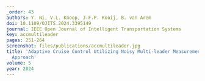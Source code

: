 ```yaml
---
_order: 43
authors: Y. Ni, V.L. Knoop, J.F.P. Kooij, B. van Arem
doi: 10.1109/OJITS.2024.3395149
journal: IEEE Open Journal of Intelligent Transportation Systems
key: accmultileader
pages: 251-264
screenshot: files/publications/accmultileader.jpg
title: 'Adaptive Cruise Control Utilizing Noisy Multi-leader Measurements: A Learning-based
  Approach'
volume: 5
year: 2024
---
```


